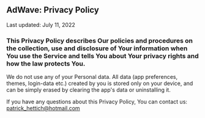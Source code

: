 ## AdWave: Privacy Policy

Last updated: July 11, 2022

### This Privacy Policy describes Our policies and procedures on the collection, use and disclosure of Your information when You use the Service and tells You about Your privacy rights and how the law protects You.

We do not use any of your Personal data.
All data (app preferences, themes, login-data etc.) created by you is stored only on your device, and can be simply erased by clearing the app's data or uninstalling it.

If you have any questions about this Privacy Policy, You can contact us:
patrick_hettich@hotmail.com
